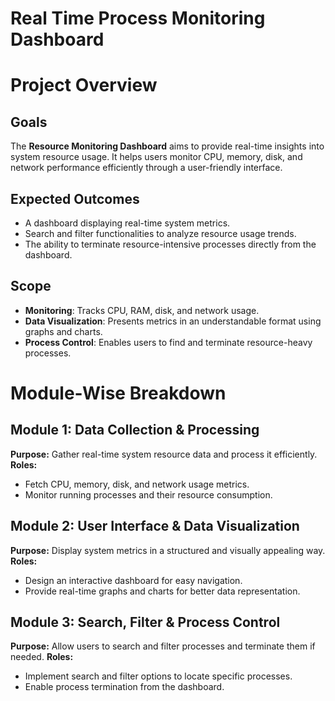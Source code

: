 # Real Time Process Monitoring Dashboard

# **Project Overview**

## **Goals**
The **Resource Monitoring Dashboard** aims to provide real-time insights into system resource usage. It helps users monitor CPU, memory, disk, and network performance efficiently through a user-friendly interface.

## **Expected Outcomes**
* A dashboard displaying real-time system metrics.
* Search and filter functionalities to analyze resource usage trends.
* The ability to terminate resource-intensive processes directly from the dashboard.

## **Scope**
* **Monitoring**: Tracks CPU, RAM, disk, and network usage.
* **Data Visualization**: Presents metrics in an understandable format using graphs and charts.
* **Process Control**: Enables users to find and terminate resource-heavy processes.

# **Module-Wise Breakdown**

## **Module 1: Data Collection & Processing**
**Purpose:** Gather real-time system resource data and process it efficiently.
**Roles:**
* Fetch CPU, memory, disk, and network usage metrics.
* Monitor running processes and their resource consumption.

## **Module 2: User Interface & Data Visualization**
**Purpose:** Display system metrics in a structured and visually appealing way.
**Roles:**
* Design an interactive dashboard for easy navigation.
* Provide real-time graphs and charts for better data representation.

## **Module 3: Search, Filter & Process Control**
**Purpose:** Allow users to search and filter processes and terminate them if needed.
**Roles:**
* Implement search and filter options to locate specific processes.
* Enable process termination from the dashboard.

